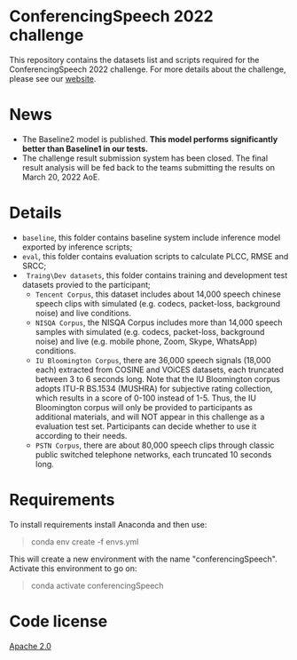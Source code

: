# ConferencingSpeech 2022 challenge
This repository contains the datasets list and scripts required for the ConferencingSpeech 2022 challenge. For more details about the challenge, please see our [website](https://tea-lab.qq.com/conferencingspeech-2022).

# News
- The Baseline2 model is published. **This model performs significantly better than Baseline1 in our tests.**
- The challenge result submission system has been closed. The final result analysis will be fed back to the teams submitting the results on March 20, 2022 AoE.
# Details
* `baseline`, this folder contains baseline system include inference model exported by inference scripts;
* `eval`, this folder contains evaluation scripts to calculate PLCC, RMSE and SRCC;
* ` Traing\Dev datasets`, this folder contains training and development test datasets provied to the participant; 
  * `Tencent Corpus`, this dataset  includes about 14,000 speech chinese speech clips with simulated (e.g. codecs, packet-loss, background noise) and live  conditions.
  * `NISQA Corpus`, the NISQA Corpus includes more than 14,000 speech samples with simulated (e.g. codecs, packet-loss, background noise) and live (e.g. mobile phone, Zoom, Skype, WhatsApp) conditions. 
  * `IU Bloomington Corpus`, there are 36,000 speech signals (18,000 each) extracted from COSINE and VOiCES datasets, each truncated between 3 to 6 seconds long. Note that the IU Bloomington corpus adopts ITU-R BS.1534 (MUSHRA) for subjective rating collection, which results in a score of 0-100 instead of 1-5. Thus, the IU Bloomington corpus will only be provided to participants as additional materials, and will NOT appear in this challenge as a evaluation test set. Participants can decide whether to use it according to their needs.
  * `PSTN Corpus`, there are about 80,000 speech clips through classic public switched telephone networks, each truncated 10 seconds long. 
  
# Requirements
To install requirements install Anaconda and then use:   

>conda env create -f envs.yml


This will create a new environment with the name "conferencingSpeech". Activate this environment to go on:

>conda activate conferencingSpeech

# Code license
[Apache 2.0](https://github.com/ConferencingSpeech/ConferencingSpeech2022/blob/main/LICENSE)
